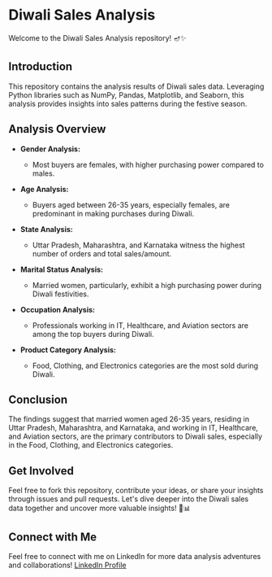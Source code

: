 # Diwali Sales Analysis

Welcome to the Diwali Sales Analysis repository! 🪔✨

## Introduction

This repository contains the analysis results of Diwali sales data. Leveraging Python libraries such as NumPy, Pandas, Matplotlib, and Seaborn, this analysis provides insights into sales patterns during the festive season.

## Analysis Overview

- **Gender Analysis:**
    - Most buyers are females, with higher purchasing power compared to males.

- **Age Analysis:**
    - Buyers aged between 26-35 years, especially females, are predominant in making purchases during Diwali.

- **State Analysis:**
    - Uttar Pradesh, Maharashtra, and Karnataka witness the highest number of orders and total sales/amount.

- **Marital Status Analysis:**
    - Married women, particularly, exhibit a high purchasing power during Diwali festivities.

- **Occupation Analysis:**
    - Professionals working in IT, Healthcare, and Aviation sectors are among the top buyers during Diwali.

- **Product Category Analysis:**
    - Food, Clothing, and Electronics categories are the most sold during Diwali.

## Conclusion

The findings suggest that married women aged 26-35 years, residing in Uttar Pradesh, Maharashtra, and Karnataka, and working in IT, Healthcare, and Aviation sectors, are the primary contributors to Diwali sales, especially in the Food, Clothing, and Electronics categories.

## Get Involved

Feel free to fork this repository, contribute your ideas, or share your insights through issues and pull requests. Let's dive deeper into the Diwali sales data together and uncover more valuable insights! 🎇📊


## Connect with Me

Feel free to connect with me on LinkedIn for more data analysis adventures and collaborations! [LinkedIn Profile](https://www.linkedin.com/in/mayanksharma177/)
